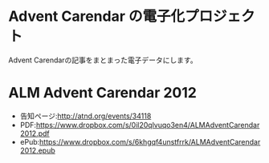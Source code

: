 # Advent Carendar の電子化プロジェクト

Advent Carendarの記事をまとまった電子データにします。

# ALM Advent Carendar 2012

 * 告知ページ:http://atnd.org/events/34118
 * PDF:https://www.dropbox.com/s/0il20qlvuqo3en4/ALMAdventCarendar2012.pdf
 * ePub:https://www.dropbox.com/s/6khgqf4unstfrrk/ALMAdventCarendar2012.epub
